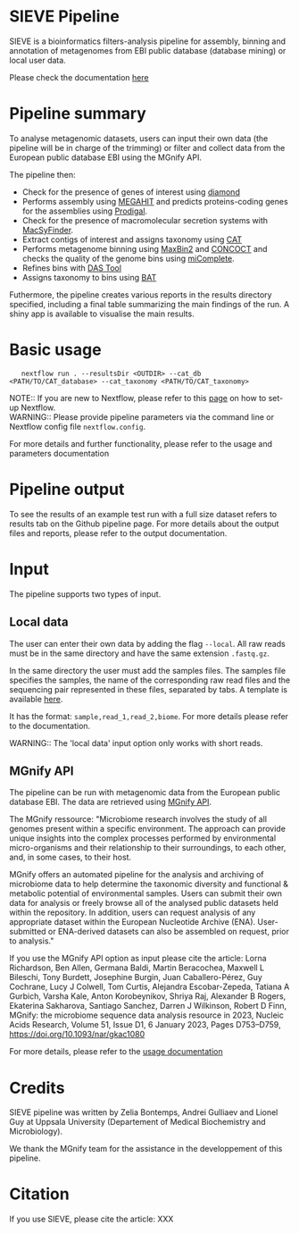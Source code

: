 # SIEVE Pipeline
SIEVE is a bioinformatics filters-analysis pipeline for assembly, binning and annotation of metagenomes from EBI public database (database mining) or local user data.

Please check the documentation [here](https://rdv-sieve.readthedocs.io)

Pipeline summary
================

To analyse metagenomic datasets, users can input their own data (the pipeline will be in charge of the trimming) or filter and collect data from the European public database EBI using the MGnify API. 

The pipeline then:

* Check for the presence of genes of interest using [diamond](<https://github.com/bbuchfink/diamond>)
* Performs assembly using [MEGAHIT](<https://github.com/voutcn/megahit>) and predicts proteins-coding genes for the assemblies using [Prodigal](<https://github.com/hyattpd/Prodigalt>).
* Check for the presence of macromolecular secretion systems with [MacSyFinder](<https://github.com/gem-pasteur/macsyfinder>).
* Extract contigs of interest and assigns taxonomy using [CAT](<https://github.com/dutilh/CAT>)
* Performs metagenome binning using [MaxBin2](<https://sourceforge.net/projects/maxbin2/>) and [CONCOCT](<https://github.com/BinPro/CONCOCT>) and checks the quality of the genome bins using [miComplete](<https://bitbucket.org/evolegiolab/micomplete/src/master/>).
* Refines bins with [DAS Tool](<https://github.com/cmks/DAS_Tool>) 
* Assigns taxonomy to bins using [BAT](<https://github.com/dutilh/CAT>)

Futhermore, the pipeline creates various reports in the results directory specified, including a final table summarizing the main findings of the run.
A shiny app is available to visualise the main results. 

Basic usage
===========

```
   nextflow run . --resultsDir <OUTDIR> --cat_db <PATH/TO/CAT_database> --cat_taxonomy <PATH/TO/CAT_taxonomy>
```

NOTE:: If you are new to Nextflow, please refer to this [page](<https://www.nextflow.io/docs/latest/getstarted.html>) on how to set-up Nextflow.  
WARNING:: Please provide pipeline parameters via the command line or Nextflow config file ``nextflow.config``.  

For more details and further functionality, please refer to the usage and parameters documentation

Pipeline output
===============

To see the results of an example test run with a full size dataset refers to results tab on the Github pipeline page. For more details about the output files and reports, please refer to the output documentation.

Input
=====

The pipeline supports two types of input. 

Local data
----------

The user can enter their own data by adding the flag ``--local``. All raw reads must be in the same directory and have the same extension ``.fastq.gz``. 

In the same directory the user must add the samples files. The samples file specifies the samples, the name of the corresponding raw read files and the sequencing pair represented in these files, separated by tabs. A template is available [here](<https://github.com/LascauxZelia/sieve>). 

It has the format: ``sample,read_1,read_2,biome``. For more details please refer to the documentation.

WARNING:: The 'local data' input option only works with short reads. 

MGnify API
----------

The pipeline can be run with metagenomic data from the European public database EBI. The data are retrieved using [MGnify API](<https://www.ebi.ac.uk/metagenomics>).

The MGnify ressource: 
   "Microbiome research involves the study of all genomes present within a specific environment. The approach can provide unique insights into the complex processes performed by environmental micro-organisms and their relationship to their surroundings, to each other, and, in some cases, to their host.

   MGnify offers an automated pipeline for the analysis and archiving of microbiome data to help determine the taxonomic diversity and functional & metabolic potential of environmental samples. Users can submit their own data for analysis or freely browse all of the analysed public datasets held within the repository. In addition, users can request analysis of any appropriate dataset within the European Nucleotide Archive (ENA). User-submitted or ENA-derived datasets can also be assembled on request, prior to analysis."

If you use the MGnify API option as input please cite the article: Lorna Richardson, Ben Allen, Germana Baldi, Martin Beracochea, Maxwell L Bileschi, Tony Burdett, Josephine Burgin, Juan Caballero-Pérez, Guy Cochrane, Lucy J Colwell, Tom Curtis, Alejandra Escobar-Zepeda, Tatiana A Gurbich, Varsha Kale, Anton Korobeynikov, Shriya Raj, Alexander B Rogers, Ekaterina Sakharova, Santiago Sanchez, Darren J Wilkinson, Robert D Finn, MGnify: the microbiome sequence data analysis resource in 2023, Nucleic Acids Research, Volume 51, Issue D1, 6 January 2023, Pages D753–D759, https://doi.org/10.1093/nar/gkac1080

For more details, please refer to the [usage documentation](<https://rdv-sieve.readthedocs.io/en/latest/usage.html>)

Credits
=======

SIEVE pipeline was written by Zelia Bontemps, Andrei Gulliaev and Lionel Guy at Uppsala University (Departement of Medical Biochemistry and Microbiology).

We thank the MGnify team for the assistance in the developpement of this pipeline. 


Citation
========

If you use SIEVE, please cite the article: XXX
